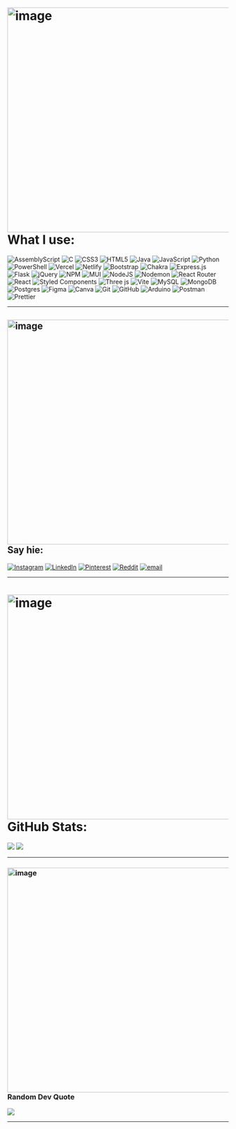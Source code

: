 # <img width="512" height="512" alt="image" src="https://github.com/user-attachments/assets/1ae455b1-2a9c-422a-9c77-68ee35576727" /> What I use:
![AssemblyScript](https://img.shields.io/badge/assembly%20script-%23000000.svg?style=flat&logo=assemblyscript&logoColor=white) ![C](https://img.shields.io/badge/c-%2300599C.svg?style=flat&logo=c&logoColor=white) ![CSS3](https://img.shields.io/badge/css3-%231572B6.svg?style=flat&logo=css3&logoColor=white) ![HTML5](https://img.shields.io/badge/html5-%23E34F26.svg?style=flat&logo=html5&logoColor=white) ![Java](https://img.shields.io/badge/java-%23ED8B00.svg?style=flat&logo=openjdk&logoColor=white) ![JavaScript](https://img.shields.io/badge/javascript-%23323330.svg?style=flat&logo=javascript&logoColor=%23F7DF1E) ![Python](https://img.shields.io/badge/python-3670A0?style=flat&logo=python&logoColor=ffdd54) ![PowerShell](https://img.shields.io/badge/PowerShell-%235391FE.svg?style=flat&logo=powershell&logoColor=white) ![Vercel](https://img.shields.io/badge/vercel-%23000000.svg?style=flat&logo=vercel&logoColor=white) ![Netlify](https://img.shields.io/badge/netlify-%23000000.svg?style=flat&logo=netlify&logoColor=#00C7B7) ![Bootstrap](https://img.shields.io/badge/bootstrap-%238511FA.svg?style=flat&logo=bootstrap&logoColor=white) ![Chakra](https://img.shields.io/badge/chakra-%234ED1C5.svg?style=flat&logo=chakraui&logoColor=white) ![Express.js](https://img.shields.io/badge/express.js-%23404d59.svg?style=flat&logo=express&logoColor=%2361DAFB) ![Flask](https://img.shields.io/badge/flask-%23000.svg?style=flat&logo=flask&logoColor=white) ![jQuery](https://img.shields.io/badge/jquery-%230769AD.svg?style=flat&logo=jquery&logoColor=white) ![NPM](https://img.shields.io/badge/NPM-%23CB3837.svg?style=flat&logo=npm&logoColor=white) ![MUI](https://img.shields.io/badge/MUI-%230081CB.svg?style=flat&logo=mui&logoColor=white) ![NodeJS](https://img.shields.io/badge/node.js-6DA55F?style=flat&logo=node.js&logoColor=white) ![Nodemon](https://img.shields.io/badge/NODEMON-%23323330.svg?style=flat&logo=nodemon&logoColor=%BBDEAD) ![React Router](https://img.shields.io/badge/React_Router-CA4245?style=flat&logo=react-router&logoColor=white) ![React](https://img.shields.io/badge/react-%2320232a.svg?style=flat&logo=react&logoColor=%2361DAFB) ![Styled Components](https://img.shields.io/badge/styled--components-DB7093?style=flat&logo=styled-components&logoColor=white) ![Three js](https://img.shields.io/badge/threejs-black?style=flat&logo=three.js&logoColor=white) ![Vite](https://img.shields.io/badge/vite-%23646CFF.svg?style=flat&logo=vite&logoColor=white) ![MySQL](https://img.shields.io/badge/mysql-4479A1.svg?style=flat&logo=mysql&logoColor=white) ![MongoDB](https://img.shields.io/badge/MongoDB-%234ea94b.svg?style=flat&logo=mongodb&logoColor=white) ![Postgres](https://img.shields.io/badge/postgres-%23316192.svg?style=flat&logo=postgresql&logoColor=white) ![Figma](https://img.shields.io/badge/figma-%23F24E1E.svg?style=flat&logo=figma&logoColor=white) ![Canva](https://img.shields.io/badge/Canva-%2300C4CC.svg?style=flat&logo=Canva&logoColor=white) ![Git](https://img.shields.io/badge/git-%23F05033.svg?style=flat&logo=git&logoColor=white) ![GitHub](https://img.shields.io/badge/github-%23121011.svg?style=flat&logo=github&logoColor=white) ![Arduino](https://img.shields.io/badge/-Arduino-00979D?style=flat&logo=Arduino&logoColor=white) ![Postman](https://img.shields.io/badge/Postman-FF6C37?style=flat&logo=postman&logoColor=white) ![Prettier](https://img.shields.io/badge/prettier-%23F7B93E.svg?style=flat&logo=prettier&logoColor=black) <hr>

## <img width="512" height="512" alt="image" src="https://github.com/user-attachments/assets/5e167cb7-bdb2-422e-8363-68579bb706bd" /> Say hie:
[![Instagram](https://img.shields.io/badge/Instagram-%23E4405F.svg?logo=Instagram&logoColor=white)](https://instagram.com/hanmngoli?igsh=MTM3Mncwc2s5cDZydA%3D%3D&utm_source=qr ) [![LinkedIn](https://img.shields.io/badge/LinkedIn-%230077B5.svg?logo=linkedin&logoColor=white)](https://linkedin.com/in/hannahmngoli) [![Pinterest](https://img.shields.io/badge/Pinterest-%23E60023.svg?logo=Pinterest&logoColor=white)](https://pinterest.com/hmngoli/) [![Reddit](https://img.shields.io/badge/Reddit-%23FF4500.svg?logo=Reddit&logoColor=white)](https://reddit.com/user/whisper_nero/) [![email](https://img.shields.io/badge/Email-D14836?logo=gmail&logoColor=white)](mailto:mailto:hmngoli@outlook.com) <hr>

# <img width="512" height="512" alt="image" src="https://github.com/user-attachments/assets/c0ae2c21-2114-426e-9123-ae22ae6a13f7" /> GitHub Stats:
![](https://nirzak-streak-stats.vercel.app/?user=Lingaombe&theme=dracula&hide_border=true)
![](https://github-readme-stats.vercel.app/api/top-langs/?username=Lingaombe&theme=dracula&hide_border=true&include_all_commits=true&count_private=true&layout=compact)<hr>

### <img width="512" height="512" alt="image" src="https://github.com/user-attachments/assets/5360e508-4471-4462-abf6-fb4005342346" /> Random Dev Quote
![](https://quotes-github-readme.vercel.app/api?type=horizontal&theme=dark)<hr>
